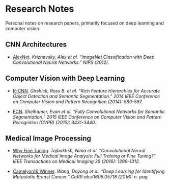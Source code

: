 # Research Notes

Personal notes on research papers, primarily focused on deep learning and computer vision.

## CNN Architectures

- [AlexNet](./cnn-architectures/alexnet/alexnet.pdf). *Krizhevsky, Alex et al. “ImageNet Classification with Deep Convolutional Neural Networks.” NIPS (2012).*

## Computer Vision with Deep Learning

- [R-CNN](./computer-vision-with-deep-learning/r-cnn/r-cnn.pdf). *Girshick, Ross B. et al. “Rich Feature Hierarchies for Accurate Object Detection and Semantic Segmentation.” 2014 IEEE Conference on Computer Vision and Pattern Recognition (2014): 580-587.*

- [FCN](./computer-vision-with-deep-learning/fcn/fcn.pdf). *Shelhamer, Evan et al. “Fully Convolutional Networks for Semantic Segmentation.” 2015 IEEE Conference on Computer Vision and Pattern Recognition (CVPR) (2015): 3431-3440.*

## Medical Image Processing

- [Why Fine Tuning](./medical-images/why-fine-tuning/why-fine-tuning.pdf). *Tajbakhsh, Nima et al. “Convolutional Neural Networks for Medical Image Analysis: Full Training or Fine Tuning?” IEEE Transactions on Medical Imaging 35 (2016): 1299-1312.*

- [Camelyon16 Winner](./medical-images/camelyon16-winner/camelyon16-winner.pdf). *Wang, Dayong et al. “Deep Learning for Identifying Metastatic Breast Cancer.” CoRR abs/1606.05718 (2016): n. pag.*
